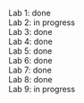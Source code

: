 Lab 1: done  
Lab 2: in progress  
Lab 3: done    
Lab 4: done  
Lab 5: done  
Lab 6: done  
Lab 7: done    
Lab 8: done    
Lab 9: in progress   

